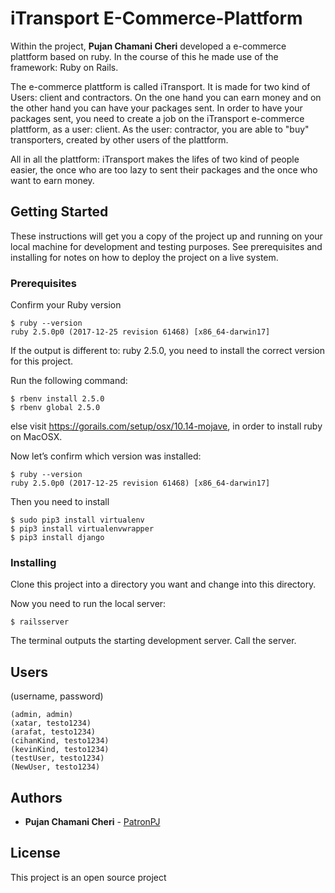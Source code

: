 # iTransport E-Commerce-Plattform

Within the project, **Pujan Chamani Cheri** developed a e-commerce plattform based on ruby. In the course of this he made use of the framework: Ruby on Rails.

The e-commerce plattform is called iTransport. It is made for two kind of Users: client and contractors. On the one hand you can earn money and on the other hand you can have your packages sent. In order to have your packages sent, you need to create a job on the iTransport e-commerce plattform, as a user: client. As the user: contractor, you are able to "buy" transporters, created by other users of the plattform.

All in all the plattform: iTransport makes the lifes of two kind of people easier, the once who are too lazy to sent their packages and the once who want to earn money.

## Getting Started

These instructions will get you a copy of the project up and running on your local machine for development and testing purposes. See prerequisites and installing for notes on how to deploy the project on a live system.

### Prerequisites

Confirm your Ruby version
```
$ ruby --version
ruby 2.5.0p0 (2017-12-25 revision 61468) [x86_64-darwin17]
```

If the output is different to: ruby 2.5.0, you need to install the correct version for this project.

Run the following command:

```
$ rbenv install 2.5.0
$ rbenv global 2.5.0
```

else visit https://gorails.com/setup/osx/10.14-mojave, in order to install ruby on MacOSX.

Now let’s confirm which version was installed:

```
$ ruby --version
ruby 2.5.0p0 (2017-12-25 revision 61468) [x86_64-darwin17]
```
Then you need to install
```
$ sudo pip3 install virtualenv
$ pip3 install virtualenvwrapper
$ pip3 install django

```

### Installing

Clone this project into a directory you want and change into this directory.

Now you need to run the local server:

```
$ railsserver
```
The terminal outputs the starting development server. Call the server.

## Users

(username, password)

```
(admin, admin)
(xatar, testo1234)
(arafat, testo1234)
(cihanKind, testo1234)
(kevinKind, testo1234)
(testUser, testo1234)
(NewUser, testo1234)
```

## Authors

* **Pujan Chamani Cheri** - [PatronPJ](https://github.com/PatronPj)

## License

This project is an open source project
